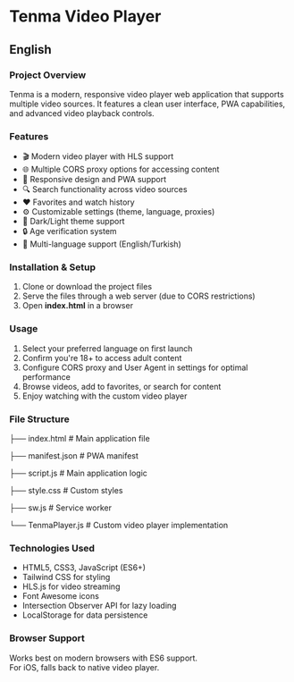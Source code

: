 # Tenma Video Player

## English

### Project Overview
Tenma is a modern, responsive video player web application that supports multiple video sources. It features a clean user interface, PWA capabilities, and advanced video playback controls.

### Features
- 🎬 Modern video player with HLS support  
- 🌐 Multiple CORS proxy options for accessing content  
- 📱 Responsive design and PWA support  
- 🔍 Search functionality across video sources  
- ❤️ Favorites and watch history  
- ⚙️ Customizable settings (theme, language, proxies)  
- 🌙 Dark/Light theme support  
- 🔒 Age verification system  
- 📖 Multi-language support (English/Turkish)  

### Installation & Setup
1. Clone or download the project files  
2. Serve the files through a web server (due to CORS restrictions)  
3. Open **index.html** in a browser  

### Usage
1. Select your preferred language on first launch  
2. Confirm you're 18+ to access adult content  
3. Configure CORS proxy and User Agent in settings for optimal performance  
4. Browse videos, add to favorites, or search for content  
5. Enjoy watching with the custom video player  

### File Structure
├── index.html          # Main application file

├── manifest.json       # PWA manifest

├── script.js           # Main application logic

├── style.css           # Custom styles

├── sw.js              # Service worker

└── TenmaPlayer.js     # Custom video player implementation

### Technologies Used
- HTML5, CSS3, JavaScript (ES6+)  
- Tailwind CSS for styling  
- HLS.js for video streaming  
- Font Awesome icons  
- Intersection Observer API for lazy loading  
- LocalStorage for data persistence  

### Browser Support
Works best on modern browsers with ES6 support.  
For iOS, falls back to native video player.  
